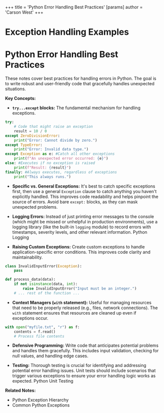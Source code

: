 +++
 title = 'Python Error Handling Best Practices'
[params]
	author = 'Carson West'
+++
# Exception Handling Examples
# Python Error Handling Best Practices 
These notes cover best practices for handling errors in Python.  The goal is to write robust and user-friendly code that gracefully handles unexpected situations.

**Key Concepts:**

* **`try...except` blocks:** The fundamental mechanism for handling exceptions.

```python
try:
    # Code that might raise an exception
    result = 10 / 0
except ZeroDivisionError:
    print("Error: Cannot divide by zero.")
except TypeError:
    print("Error: Invalid data type.")
except Exception as e: #Catch all other exceptions
    print(f"An unexpected error occurred: {e}")
else: #Executes if no exception is raised
    print(f"Result: {result}")
finally: #Always executes, regardless of exceptions
    print("This always runs.")

```

* **Specific vs. General Exceptions:**  It's best to catch specific exceptions first, then use a general `Exception` clause to catch anything you haven't explicitly handled.  This improves code readability and helps pinpoint the source of errors.  Avoid bare `except:` blocks, as they can mask unexpected problems.


* **Logging Errors:**  Instead of just printing error messages to the console (which might be missed or unhelpful in production environments), use a logging library (like the built-in `logging` module) to record errors with timestamps, severity levels, and other relevant information. Python Logging

* **Raising Custom Exceptions:** Create custom exceptions to handle application-specific error conditions.  This improves code clarity and maintainability.

```python
class InvalidInputError(Exception):
    pass

def process_data(data):
    if not isinstance(data, int):
        raise InvalidInputError("Input must be an integer.")
    # ... rest of the function ...
```

* **Context Managers (`with` statement):**  Useful for managing resources that need to be properly released (e.g., files, network connections).  The `with` statement ensures that resources are cleaned up even if exceptions occur.

```python
with open("myfile.txt", "r") as f:
    contents = f.read()
    # Process file contents
```

* **Defensive Programming:** Write code that anticipates potential problems and handles them gracefully.  This includes input validation, checking for null values, and handling edge cases.


* **Testing:** Thorough testing is crucial for identifying and addressing potential error handling issues.  Unit tests should include scenarios that trigger various exceptions to ensure your error handling logic works as expected. Python Unit Testing


**Related Notes:**

* Python Exception Hierarchy
* Common Python Exceptions



